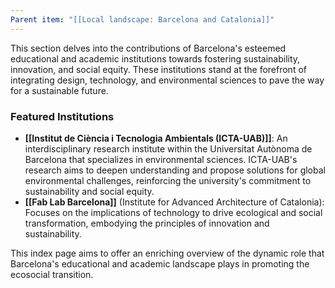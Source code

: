 ```yaml
---
Parent item: "[[Local landscape: Barcelona and Catalonia]]"
---
```

This section delves into the contributions of Barcelona's esteemed educational and academic institutions towards fostering sustainability, innovation, and social equity. These institutions stand at the forefront of integrating design, technology, and environmental sciences to pave the way for a sustainable future.

### Featured Institutions

- **[[Institut de Ciència i Tecnologia Ambientals (ICTA-UAB)]]**: An interdisciplinary research institute within the Universitat Autònoma de Barcelona that specializes in environmental sciences. ICTA-UAB's research aims to deepen understanding and propose solutions for global environmental challenges, reinforcing the university's commitment to sustainability and social equity.
- **[[Fab Lab Barcelona]]** (Institute for Advanced Architecture of Catalonia): Focuses on the implications of technology to drive ecological and social transformation, embodying the principles of innovation and sustainability.

This index page aims to offer an enriching overview of the dynamic role that Barcelona's educational and academic landscape plays in promoting the ecosocial transition.